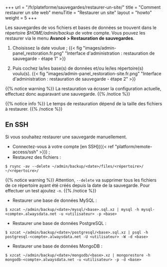 +++
url = "/fr/plateforme/sauvegardes/restaurer-un-site/"
title = "Comment restaurer un site web"
menuTitle = "Restaurer un site"
layout = "howto"
weight = 5
+++

Les sauvegardes de vos fichiers et bases de données se trouvent dans le répertoire _$HOME/admin/backup_ de votre compte. Vous pouvez les restaurer via le menu **Avancé > Restauration de sauvegardes**.

1. Choisissez la date voulue ;
{{< fig "images/admin-panel_restoration.fr.png" "Interface d'administration : restauration de sauvegarde - étape 1" >}}

2. Puis cochez la/les base(s) de données et/ou le/les répertoire(s) voulu(s).
{{< fig "images/admin-panel_restoration-site.fr.png" "Interface d'administration : restauration de sauvegarde - étape 2" >}}

{{% notice warning %}}
La restauration va écraser la configuration actuelle, effectuez donc auparavant une sauvegarde.
{{% /notice %}}

{{% notice info %}}
Le temps de restauration dépend de la taille des fichiers à restaurer.
{{% /notice %}}

## En SSH

Si vous souhaitez restaurer une sauvegarde manuellement.

- Connectez-vous à votre compte [en SSH]({{< ref "platform/remote-access/ssh" >}}) ;
- Restaurez des fichiers :

```
$ rsync -av --delete ~/admin/backup/<date>/files/<répertoire>/ ~/<répertoire>/
```

{{% notice warning %}}
Attention, `--delete` va supprimer tous les fichiers de ce répertoire ayant été créés depuis la date de la sauvegarde.
Pour effectuer un test ajoutez `-n`.
{{% /notice %}}

- Restaurer une base de données MySQL :

```
$ xzcat ~/admin/backup/<date>/mysql/<base>.sql.xz | mysql -h mysql-<compte>.alwaysdata.net -u <utilisateur> -p <base>
```

- Restaurer une base de données PostgreSQL :

```
$ xzcat ~/admin/backup/<date>/postgresql/<base>.sql.xz | psql -h postgresql-<compte>.alwaysdata.net -U <utilisateur> -W -d <base>
```

- Restaurer une base de données MongoDB :

```
$ xzcat ~/admin/backup/<date>/mongodb/<base>.xz | mongorestore -h mongodb-<compte>.alwaysdata.net -u <utilisateur> -p -d <base>
```
